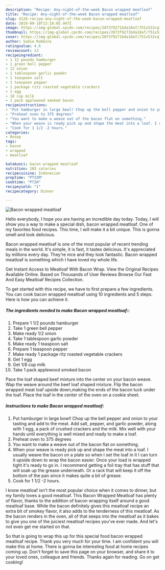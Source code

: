 ```yaml
---
description: "Recipe: Any-night-of-the-week Bacon wrapped meatloaf"
title: "Recipe: Any-night-of-the-week Bacon wrapped meatloaf"
slug: 4128-recipe-any-night-of-the-week-bacon-wrapped-meatloaf
date: 2019-09-10T13:18:05.947Z
image: https://img-global.cpcdn.com/recipes/2073f9271bda18af/751x532cq70/bacon-wrapped-meatloaf-recipe-main-photo.jpg
thumbnail: https://img-global.cpcdn.com/recipes/2073f9271bda18af/751x532cq70/bacon-wrapped-meatloaf-recipe-main-photo.jpg
cover: https://img-global.cpcdn.com/recipes/2073f9271bda18af/751x532cq70/bacon-wrapped-meatloaf-recipe-main-photo.jpg
author: Sadie Robbins
ratingvalue: 4.6
reviewcount: 13
recipeingredient:
- 1 12 pounds hamburger
- 1 green bell pepper
- 12 onion
- 1 tablespoon garlic powder
- 1 teaspoon salt
- 1 teaspoon pepper
- 1 package ritz roasted vegetable crackers
- 1 egg
- 18 cup milk
- 1 pack applewood smoked bacon
recipeinstructions:
- "Put hamburger in large bowl! Chop up the bell pepper and onion to your tasting and add to the meat. Add salt, pepper, and garlic powder, along with 1 egg, a pack of crushed crackers and the milk. Mix well with your hands until everything is well mixed and ready to make a loaf."
- "Preheat oven to 375 degrees"
- "You want to make a weave out of the bacon flat on something."
- "When your weave is ready pick up and shape the meat into a loaf. I usually weave the bacon on a plate so when I set the loaf in it I can turn it upside down to wrap the bacon easier. Once your load is wrapped tight it&#39;s ready to go in. I recommend getting a foil tray that has stuff that will soak up the grease underneath. Or a rack that will keep it off the bottom of the pan since it makes quite a bit of grease."
- "Cook for 1 1/2 -2 hours."
categories:
- Resep
tags:
- bacon
- wrapped
- meatloaf

katakunci: bacon wrapped meatloaf
nutrition: 103 calories
recipecuisine: Indonesian
preptime: "PT33M"
cooktime: "PT2H"
recipeyield: "1"
recipecategory: Dinner

---
```



![Bacon wrapped meatloaf](https://img-global.cpcdn.com/recipes/2073f9271bda18af/751x532cq70/bacon-wrapped-meatloaf-recipe-main-photo.jpg)

Hello everybody, I hope you are having an incredible day today. Today, I will show you a way to make a special dish, bacon wrapped meatloaf. One of my favorites food recipes. This time, I will make it a bit unique. This is gonna smell and look delicious.

Bacon wrapped meatloaf is one of the most popular of recent trending meals in the world. It's simple, it is fast, it tastes delicious. It's appreciated by millions every day. They're nice and they look fantastic. Bacon wrapped meatloaf is something which I have loved my whole life.

Get Instant Access to Meatloaf With Bacon Wrap. View the Original Recipes Available Online. Based on Thousands of User Reviews Browse Our Fast And Easy Meatloaf Recipes Collection.


To get started with this recipe, we have to first prepare a few ingredients. You can cook bacon wrapped meatloaf using 10 ingredients and 5 steps. Here is how you can achieve it.

##### The ingredients needed to make Bacon wrapped meatloaf::

1. Prepare 1 1/2 pounds hamburger
1. Take 1 green bell pepper
1. Make ready 1/2 onion
1. Take 1 tablespoon garlic powder
1. Make ready 1 teaspoon salt
1. Prepare 1 teaspoon pepper
1. Make ready 1 package ritz roasted vegetable crackers
1. Get 1 egg
1. Get 1/8 cup milk
1. Take 1 pack applewood smoked bacon


Pace the loaf shaped beef mixture into the center on your bacon weave. Wap the weave around the beef loaf shaped mixture. Flip the bacon wrapped meat loaf upside down,making the ends of the bacon tuck under the loaf. Place the loaf in the center of the oven on a cookie sheet. 

##### Instructions to make Bacon wrapped meatloaf:

1. Put hamburger in large bowl! Chop up the bell pepper and onion to your tasting and add to the meat. Add salt, pepper, and garlic powder, along with 1 egg, a pack of crushed crackers and the milk. Mix well with your hands until everything is well mixed and ready to make a loaf.
1. Preheat oven to 375 degrees
1. You want to make a weave out of the bacon flat on something.
1. When your weave is ready pick up and shape the meat into a loaf. I usually weave the bacon on a plate so when I set the loaf in it I can turn it upside down to wrap the bacon easier. Once your load is wrapped tight it&#39;s ready to go in. I recommend getting a foil tray that has stuff that will soak up the grease underneath. Or a rack that will keep it off the bottom of the pan since it makes quite a bit of grease.
1. Cook for 1 1/2 -2 hours.


I know meatloaf isn&#39;t the most popular choice when it comes to dinner, but my family loves a good meatloaf. This Bacon Wrapped Meatloaf has plenty of flavor, thanks to the addition of bacon wrapping itself around a good meatloaf base. While the bacon definitely gives this meatloaf recipe an extra bit of smokey flavor, it also adds to the tenderness of this meatloaf. As the bacon renders in the oven, all of that seeps into the meatloaf as it bakes to give you one of the juiciest meatloaf recipes you&#39;ve ever made. And let&#39;s not even get me started on that. 

So that is going to wrap this up for this special food bacon wrapped meatloaf recipe. Thank you very much for your time. I am confident you will make this at home. There is gonna be interesting food at home recipes coming up. Don't forget to save this page on your browser, and share it to your loved ones, colleague and friends. Thanks again for reading. Go on get cooking!
